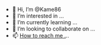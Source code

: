 - 👋 Hi, I’m @Kame86
- 👀 I’m interested in ...
- 🌱 I’m currently learning ...
- 💞️ I’m looking to collaborate on ...
- 📫 [How to reach me .](https://github.com/pacas/RW-Pacas-HSK-Patches/tree/master/Advanced%20Shield%20Belts)..

<!---
Kame86/Kame86 is a ✨ special ✨ repository because its `README.md` (this file) appears on your GitHub profile.
You can click the Preview link to take a look at your changes.
--->
